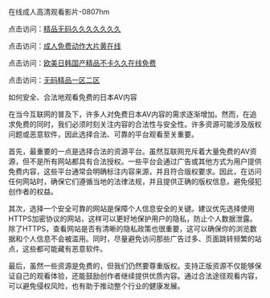 在线成人高清观看影片-0807hm

点击访问：<a href="https://bsdf-5f5.pages.dev/">精品无码久久久久久久久</a>

点击访问：<a href="https://vassv.pages.dev/">成人免费动作大片黄在线</a>

点击访问：<a href="https://gda-c7m.pages.dev/">欧美日韩国产精品不卡久久在线免费</a>

点击访问：<a href="https://cfad.pages.dev/">无码精品一区二区</a>

如何安全、合法地观看免费的日本AV内容

在当今互联网的普及下，许多人对免费日本AV内容的需求逐渐增加。然而，在追求免费的同时，我们必须时刻关注内容的合法性与安全性。许多资源可能涉及版权问题或恶意软件，因此选择合法、可靠的平台观看至关重要。

首先，最重要的一点是选择合法的资源平台。虽然互联网充斥着大量免费的AV资源，但不是所有网站都具有合法授权。一些平台会通过广告或其他方式为用户提供免费内容，这些平台通常会明确标注内容来源，并且符合版权要求。因此，在访问任何网站时，确保它们遵循当地的法律法规，并且提供正确的版权信息，避免侵犯创作者的权益。

其次，选择一个安全可靠的网站是保障个人信息安全的关键。建议优先选择使用HTTPS加密协议的网站，这样可以更好地保护用户的隐私，防止个人数据泄露。除了HTTPS，查看网站是否有清晰的隐私政策也很重要，这可以确保你的浏览数据和个人信息不会被滥用。同时，尽量避免访问那些广告过多、页面跳转频繁的站点，这些都可能藏有恶意软件。

最后，虽然一些资源是免费的，但我们仍然要尊重版权。支持正版资源不仅能够保证自己的观看体验，还能鼓励创作者继续提供优质内容。通过合法途径观看内容，可以避免侵权风险，也有助于推动整个行业的健康发展。


<span style="display:none;">[Canonical link](https://github.com/mua246/35799 ）</span>
